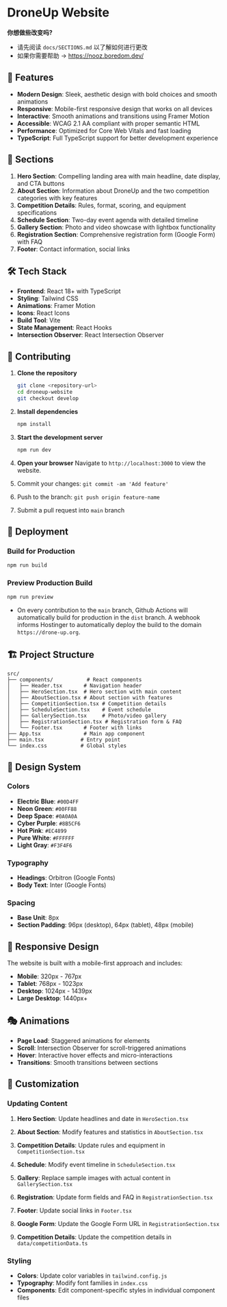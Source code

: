 # DroneUp Website

**你想做些改变吗?**
- 请先阅读 `docs/SECTIONS.md` 以了解如何进行更改
- 如果你需要帮助 -> https://nooz.boredom.dev/

## 🚀 Features

- **Modern Design**: Sleek, aesthetic design with bold choices and smooth animations
- **Responsive**: Mobile-first responsive design that works on all devices
- **Interactive**: Smooth animations and transitions using Framer Motion
- **Accessible**: WCAG 2.1 AA compliant with proper semantic HTML
- **Performance**: Optimized for Core Web Vitals and fast loading
- **TypeScript**: Full TypeScript support for better development experience

## 🎯 Sections

1. **Hero Section**: Compelling landing area with main headline, date display, and CTA buttons
2. **About Section**: Information about DroneUp and the two competition categories with key features
3. **Competition Details**: Rules, format, scoring, and equipment specifications
4. **Schedule Section**: Two-day event agenda with detailed timeline
5. **Gallery Section**: Photo and video showcase with lightbox functionality
6. **Registration Section**: Comprehensive registration form (Google Form) with FAQ
7. **Footer**: Contact information, social links

## 🛠️ Tech Stack

- **Frontend**: React 18+ with TypeScript
- **Styling**: Tailwind CSS
- **Animations**: Framer Motion
- **Icons**: React Icons
- **Build Tool**: Vite
- **State Management**: React Hooks
- **Intersection Observer**: React Intersection Observer

## 🤝 Contributing

1. **Clone the repository**
   ```bash
   git clone <repository-url>
   cd droneup-website
   git checkout develop
   ```

2. **Install dependencies**
   ```bash
   npm install
   ```

3. **Start the development server**
   ```bash
   npm run dev
   ```

4. **Open your browser**
   Navigate to `http://localhost:3000` to view the website.

5. Commit your changes: `git commit -am 'Add feature'`
6. Push to the branch: `git push origin feature-name`
7. Submit a pull request into `main` branch

## 🚀 Deployment

### Build for Production
```bash
npm run build
```

### Preview Production Build
```bash
npm run preview
```

- On every contribution to the `main` branch, Github Actions will automatically build for production in the `dist` branch. A webhook informs Hostinger to automatically deploy the build to the domain `https://drone-up.org`.


## 🏗️ Project Structure

```
src/
├── components/           # React components
│   ├── Header.tsx       # Navigation header
│   ├── HeroSection.tsx  # Hero section with main content
│   ├── AboutSection.tsx # About section with features
│   ├── CompetitionSection.tsx # Competition details
│   ├── ScheduleSection.tsx    # Event schedule
│   ├── GallerySection.tsx     # Photo/video gallery
│   ├── RegistrationSection.tsx # Registration form & FAQ
│   └── Footer.tsx       # Footer with links
├── App.tsx              # Main app component
├── main.tsx            # Entry point
└── index.css           # Global styles
```

## 🎨 Design System

### Colors
- **Electric Blue**: `#00D4FF`
- **Neon Green**: `#00FF88`
- **Deep Space**: `#0A0A0A`
- **Cyber Purple**: `#8B5CF6`
- **Hot Pink**: `#EC4899`
- **Pure White**: `#FFFFFF`
- **Light Gray**: `#F3F4F6`

### Typography
- **Headings**: Orbitron (Google Fonts)
- **Body Text**: Inter (Google Fonts)

### Spacing
- **Base Unit**: 8px
- **Section Padding**: 96px (desktop), 64px (tablet), 48px (mobile)

## 📱 Responsive Design

The website is built with a mobile-first approach and includes:
- **Mobile**: 320px - 767px
- **Tablet**: 768px - 1023px
- **Desktop**: 1024px - 1439px
- **Large Desktop**: 1440px+

## 🎭 Animations

- **Page Load**: Staggered animations for elements
- **Scroll**: Intersection Observer for scroll-triggered animations
- **Hover**: Interactive hover effects and micro-interactions
- **Transitions**: Smooth transitions between sections

## 🔧 Customization

### Updating Content
1. **Hero Section**: Update headlines and date in `HeroSection.tsx`
2. **About Section**: Modify features and statistics in `AboutSection.tsx`
3. **Competition Details**: Update rules and equipment in `CompetitionSection.tsx`
4. **Schedule**: Modify event timeline in `ScheduleSection.tsx`
5. **Gallery**: Replace sample images with actual content in `GallerySection.tsx`
6. **Registration**: Update form fields and FAQ in `RegistrationSection.tsx`
7. **Footer**: Update social links in `Footer.tsx`

8. **Google Form**: Update the Google Form URL in `RegistrationSection.tsx`
9. **Competition Details**: Update the competition details in `data/competitionData.ts`

### Styling
- **Colors**: Update color variables in `tailwind.config.js`
- **Typography**: Modify font families in `index.css`
- **Components**: Edit component-specific styles in individual component files